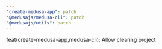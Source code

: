 ```yaml
---
"create-medusa-app": patch
"@medusajs/medusa-cli": patch
"@medusajs/utils": patch
---
```


feat(create-medusa-app,medusa-cli): Allow clearing project
